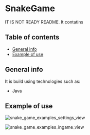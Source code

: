 # SnakeGame
IT IS NOT READY README. It contatins

## Table of contents
* [General info](#general-info)
* [Example of use](#example-of-use)

## General info
It is build using technologies such as: 
* Java

## Example of use

![snake_game_examples_settings_view](https://user-images.githubusercontent.com/72096306/136389690-eb2e2852-f582-4005-b34e-15327bd33421.png)

![snake_game_examples_ingame_view](https://user-images.githubusercontent.com/72096306/136389742-eabbe275-0330-4fc4-b816-9d1f78e6ff11.png)
